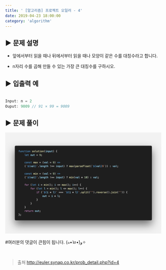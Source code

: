 ```yaml
---
title: ' [알고리즘] 프로젝트 오일러 - 4'
date: 2019-04-23 18:00:00
category: 'algorithm'
---
```


▶︎ 문제 설명
-------

- 앞에서부터 읽을 때나 뒤에서부터 읽을 때나 모양이 같은 수를 대칭수라고 합니다.

- n자리 수를 곱해 만들 수 있는 가장 큰 대칭수를 구하시오.

▶︎ 입출력 예
-------
```js

Input: n = 2
Ouput: 9009 // 91 × 99 = 9009

```

▶︎ 문제 풀이
-------

![](../../../assets/euler/euler.4.solution.png)

#여러분의 댓글이 큰힘이 됩니다. (๑•̀ㅂ•́)و✧

<br />

> 출처
> <a href="http://euler.synap.co.kr/prob_detail.php?id=4" target="_blank">http://euler.synap.co.kr/prob_detail.php?id=4</a>
